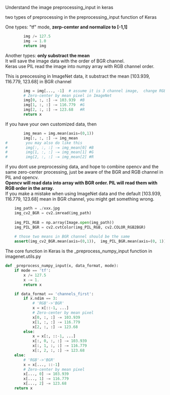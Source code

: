 Understand the image preprocessing_input in keras

two types of preprocessing in  the preprocessing_input function of Keras

One types: "tf" mode, **zerp-cemter and normalize to  [-1,1]**<br>
```python
        img /= 127.5
        img -= 1.0
        return img
```

Another types: **only substract the mean**<br>
It will save the image data with the order of BGR channel.<br>
Keras use PIL read the image into numpy array with RGB channel order.

This is preocessing in ImageNet data, it substract the mean [103.939, 116.779, 123.68]  in BGR channel  
```python
        img = img[..., -1]  # assume it is 3 channel image,  change RGB->BGR
        # Zero-center by mean pixel in ImageNet
        img[0, :, :] -= 103.939  #B
        img[1, :, :] -= 116.779  #G
        img[2, :, :] -= 123.68   #R
        return x
```

If you have your own customized data, then <br>
```python               
        img_mean = img.mean(axis=(0,1))
        img[:, :, :] -= img_mean 
#        you may also do like this        
#        img[:, :, :] -= img_mean[0] #B
#        img[1, :, :] -= img_mean[1] #G
#        img[2, :, :] -= img_mean[2] #R
```


if you dont use preprocessing data, and hope to combine opencv and the same zero-center processing, just be aware of the BGR and RGB channel in PIL and opencv. <br>
**Opencv will read data into array with BGR order.  PIL will read them with RGB order in the array.**<br>
If you make a mistake when using ImageNet data and the default [103.939, 116.779, 123.68] mean in BGR channel, you might get something wrong. 
```python
    img_path = ./xxx.jpg
    img_cv2_BGR = cv2.imread(img_path)
    
    img_PIL_RGB = np.array(Image.open(img_path))
    img_PIL_BGR = cv2.cvtColor(img_PIL_RGB, cv2.COLOR_RGB2BGR)
    
    # those two means in BGR channel should be the same
    assert(img_cv2_BGR.mean(axis=(0,1)),  img_PIL_BGR.mean(axis=(0, 1)))
```    

The core function in Keras is the _preprocess_numpy_input function in imagenet.utils.py<br>
```python
def _preprocess_numpy_input(x, data_format, mode):
    if mode == 'tf':
        x /= 127.5
        x -= 1.
        return x

    if data_format == 'channels_first':
        if x.ndim == 3:
            # 'RGB'->'BGR'
            x = x[::-1, ...]
            # Zero-center by mean pixel
            x[0, :, :] -= 103.939
            x[1, :, :] -= 116.779
            x[2, :, :] -= 123.68
        else:
            x = x[:, ::-1, ...]
            x[:, 0, :, :] -= 103.939
            x[:, 1, :, :] -= 116.779
            x[:, 2, :, :] -= 123.68
    else:
        # 'RGB'->'BGR'
        x = x[..., ::-1]
        # Zero-center by mean pixel
        x[..., 0] -= 103.939
        x[..., 1] -= 116.779
        x[..., 2] -= 123.68
    return x


```




        
        
 
